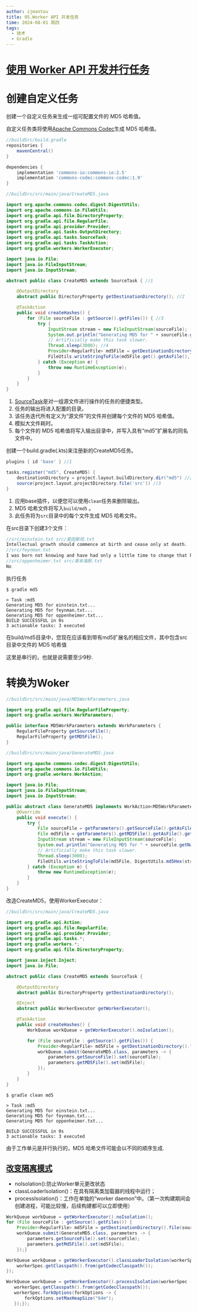 ```yaml
---
author: zjmantou
title: 05.Worker API 并发任务
time: 2024-08-01 周四
tags:
  - 技术
  - Gradle
---
```

# [使用 Worker API 开发并行任务](https://docs.gradle.org/7.6/userguide/worker_api.html) 

# 创建自定义任务 

创建一个自定义任务来生成一组可配置文件的 MD5 哈希值。 

自定义任务类将使用[Apache Commons Codec](https://commons.apache.org/proper/commons-codec/)生成 MD5 哈希值。 

```groovy
//buildSrc/build.gradle
repositories {
    mavenCentral()
}

dependencies {
    implementation 'commons-io:commons-io:2.5'
    implementation 'commons-codec:commons-codec:1.9' 
}
```

```Java
//buildSrc/src/main/java/CreateMD5.java

import org.apache.commons.codec.digest.DigestUtils;
import org.apache.commons.io.FileUtils;
import org.gradle.api.file.DirectoryProperty;
import org.gradle.api.file.RegularFile;
import org.gradle.api.provider.Provider;
import org.gradle.api.tasks.OutputDirectory;
import org.gradle.api.tasks.SourceTask;
import org.gradle.api.tasks.TaskAction;
import org.gradle.workers.WorkerExecutor;

import java.io.File;
import java.io.FileInputStream;
import java.io.InputStream;

abstract public class CreateMD5 extends SourceTask { //1

    @OutputDirectory
    abstract public DirectoryProperty getDestinationDirectory(); //2

    @TaskAction
    public void createHashes() {
        for (File sourceFile : getSource().getFiles()) { //3
            try {
                InputStream stream = new FileInputStream(sourceFile);
                System.out.println("Generating MD5 for " + sourceFile.getName() + "...");
                // Artificially make this task slower.
                Thread.sleep(3000); //4
                Provider<RegularFile> md5File = getDestinationDirectory().file(sourceFile.getName() + ".md5");  //5
                FileUtils.writeStringToFile(md5File.get().getAsFile(), DigestUtils.md5Hex(stream), (String) null);
            } catch (Exception e) {
                throw new RuntimeException(e);
            }
        }
    }
}

```

1. [SourceTask](https://docs.gradle.org/7.6/javadoc/org/gradle/api/tasks/SourceTask.html)是对一组源文件进行操作的任务的便捷类型。
2. 任务的输出将进入配置的目录。
3. 该任务迭代所有定义为“源文件”的文件并创建每个文件的 MD5 哈希值。
4. 模拟大文件耗时。
5. 每个文件的 MD5 哈希值将写入输出目录中，并写入具有“md5”扩展名的同名文件中。

创建一个build.gradle(.kts)来注册新的CreateMD5任务。

```groovy
plugins { id 'base' } //1

tasks.register("md5", CreateMD5) {
    destinationDirectory = project.layout.buildDirectory.dir("md5") //2
    source(project.layout.projectDirectory.file('src')) //3
}
```

1. 应用base插件，以便您可以使用`clean`任务来删除输出。
2. MD5 哈希文件将写入`build/md5` 。
3. 此任务将为`src`目录中的每个文件生成 MD5 哈希文件。

在src目录下创建3个文件：

```java
//src/einstein.txt src/爱因斯坦.txt
Intellectual growth should commence at birth and cease only at death.
//src/feynman.txt
I was born not knowing and have had only a little time to change that here and there.
//src/oppenheimer.txt src/奥本海默.txt
No
```

执行任务
```shell
$ gradle md5

> Task :md5
Generating MD5 for einstein.txt...
Generating MD5 for feynman.txt...
Generating MD5 for oppenheimer.txt...
BUILD SUCCESSFUL in 0s
3 actionable tasks: 3 executed
```

在build/md5目录中，您现在应该看到带有md5扩展名的相应文件，其中包含src目录中文件的 MD5 哈希值

这里是串行的，也就是说需要至少9秒. 

# 转换为Woker 

```java
//buildSrc/src/main/java/MD5WorkParameters.java 

import org.gradle.api.file.RegularFileProperty;
import org.gradle.workers.WorkParameters;

public interface MD5WorkParameters extends WorkParameters {
    RegularFileProperty getSourceFile(); 
    RegularFileProperty getMD5File();
}
```

```Java
//buildSrc/src/main/java/GenerateMD5.java

import org.apache.commons.codec.digest.DigestUtils;
import org.apache.commons.io.FileUtils;
import org.gradle.workers.WorkAction;

import java.io.File;
import java.io.FileInputStream;
import java.io.InputStream;

public abstract class GenerateMD5 implements WorkAction<MD5WorkParameters> { 
    @Override
    public void execute() {
        try {
            File sourceFile = getParameters().getSourceFile().getAsFile().get();
            File md5File = getParameters().getMD5File().getAsFile().get();
            InputStream stream = new FileInputStream(sourceFile);
            System.out.println("Generating MD5 for " + sourceFile.getName() + "...");
            // Artificially make this task slower.
            Thread.sleep(3000);
            FileUtils.writeStringToFile(md5File, DigestUtils.md5Hex(stream), (String) null);
        } catch (Exception e) {
            throw new RuntimeException(e);
        }
    }
}
```

改造CreateMD5，使用WorkerExecutor： 

```Java
//buildSrc/src/main/java/CreateMD5.java

import org.gradle.api.Action;
import org.gradle.api.file.RegularFile;
import org.gradle.api.provider.Provider;
import org.gradle.api.tasks.*;
import org.gradle.workers.*;
import org.gradle.api.file.DirectoryProperty;

import javax.inject.Inject;
import java.io.File;

abstract public class CreateMD5 extends SourceTask {

    @OutputDirectory
    abstract public DirectoryProperty getDestinationDirectory();

    @Inject
    abstract public WorkerExecutor getWorkerExecutor(); 

    @TaskAction
    public void createHashes() {
        WorkQueue workQueue = getWorkerExecutor().noIsolation(); 

        for (File sourceFile : getSource().getFiles()) {
            Provider<RegularFile> md5File = getDestinationDirectory().file(sourceFile.getName() + ".md5");
            workQueue.submit(GenerateMD5.class, parameters -> { 
                parameters.getSourceFile().set(sourceFile);
                parameters.getMD5File().set(md5File);
            });
        }
    }
}

```

```shell
$ gradle clean md5

> Task :md5
Generating MD5 for einstein.txt...
Generating MD5 for feynman.txt...
Generating MD5 for oppenheimer.txt...

BUILD SUCCESSFUL in 0s
3 actionable tasks: 3 executed
```

由于工作单元是并行执行的，MD5 哈希文件可能会以不同的顺序生成. 

## [改变隔离模式](https://docs.gradle.org/7.6/userguide/worker_api.html#changing_the_isolation_mode) 

- noIsolation():防止Worker单元更改状态
- classLoaderIsolation()：在具有隔离类加载器的线程中运行；
- processIsolation()：工作在单独的“worker daemon”中。（第一次构建期间会创建进程，可能比较慢，后续构建都可以立即使用）

```Java
WorkQueue workQueue = getWorkerExecutor().noIsolation();  
for (File sourceFile : getSource().getFiles()) {  
    Provider<RegularFile> md5File = getDestinationDirectory().file(sourceFile.getName() + ".md5");  
    workQueue.submit(GenerateMD5.class, parameters -> {  
        parameters.getSourceFile().set(sourceFile);  
        parameters.getMd5File().set(md5File);  
    });}
```

```Java
WorkQueue workQueue = getWorkerExecutor().classLoaderIsolation(workerSpec -> {  
    workerSpec.getClasspath().from(getCodecClasspath());  
});
```

```java
WorkQueue workQueue = getWorkerExecutor().processIsolation(workerSpec -> {  
   workerSpec.getClasspath().from(getCodecClasspath());  
   workerSpec.forkOptions(forkOptions -> {  
       forkOptions.setMaxHeapSize("64m");  
   });});
```

